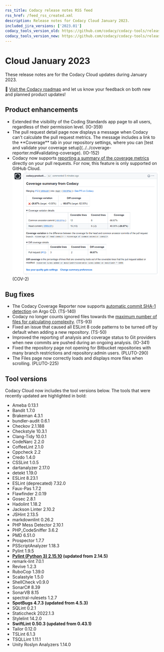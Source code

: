 ```yaml
---
rss_title: Codacy release notes RSS feed
rss_href: /feed_rss_created.xml
description: Release notes for Codacy Cloud January 2023.
included_jira_versions: ['2023.01']
codacy_tools_version_old: https://github.com/codacy/codacy-tools/releases/tag/6.7.36
codacy_tools_version_new: https://github.com/codacy/codacy-tools/releases/tag/6.7.76
---
```


# Cloud January 2023

These release notes are for the Codacy Cloud updates during January 2023.

📢 [Visit the Codacy roadmap](https://roadmap.codacy.com) and <span class="skip-vale">let us know</span> your feedback on both new and planned product updates!

<!--TODO Check these issues manually

Jira issues without release notes

Epics:
-   https://codacy.atlassian.net/browse/REL-1055
-   https://codacy.atlassian.net/browse/REL-1016
-   https://codacy.atlassian.net/browse/REL-920
-   https://codacy.atlassian.net/browse/PLUTO-320
-   https://codacy.atlassian.net/browse/PLUTO-159
-   https://codacy.atlassian.net/browse/DOCS-410
-   https://codacy.atlassian.net/browse/DOCS-291
-   https://codacy.atlassian.net/browse/DOCS-163
-   https://codacy.atlassian.net/browse/DOCS-42
-   https://codacy.atlassian.net/browse/CY-6477
Bugs and Community Issues:
-   https://codacy.atlassian.net/browse/TS-201
-   https://codacy.atlassian.net/browse/REL-1081
-   https://codacy.atlassian.net/browse/DOCS-505
-   https://codacy.atlassian.net/browse/DOCS-498
-   https://codacy.atlassian.net/browse/DOCS-486
-   https://codacy.atlassian.net/browse/DOCS-407
Others:
-   https://codacy.atlassian.net/browse/TS-194
-   https://codacy.atlassian.net/browse/TS-188
-   https://codacy.atlassian.net/browse/TS-185
-   https://codacy.atlassian.net/browse/TS-179
-   https://codacy.atlassian.net/browse/TS-174
-   https://codacy.atlassian.net/browse/TS-164
-   https://codacy.atlassian.net/browse/REL-1149
-   https://codacy.atlassian.net/browse/REL-1147
-   https://codacy.atlassian.net/browse/REL-1146
-   https://codacy.atlassian.net/browse/REL-1145
-   https://codacy.atlassian.net/browse/REL-1137
-   https://codacy.atlassian.net/browse/REL-1135
-   https://codacy.atlassian.net/browse/REL-1122
-   https://codacy.atlassian.net/browse/REL-894
-   https://codacy.atlassian.net/browse/PLUTO-302
-   https://codacy.atlassian.net/browse/PLUTO-299
-   https://codacy.atlassian.net/browse/PLUTO-248
-   https://codacy.atlassian.net/browse/PLUTO-241
-   https://codacy.atlassian.net/browse/PLUTO-240
-   https://codacy.atlassian.net/browse/PLUTO-239
-   https://codacy.atlassian.net/browse/PLUTO-238
-   https://codacy.atlassian.net/browse/PLUTO-237
-   https://codacy.atlassian.net/browse/PLUTO-161
-   https://codacy.atlassian.net/browse/IO-297
-   https://codacy.atlassian.net/browse/IO-260
-   https://codacy.atlassian.net/browse/CY-6767
-   https://codacy.atlassian.net/browse/CY-6756
-   https://codacy.atlassian.net/browse/CY-6753
-   https://codacy.atlassian.net/browse/CY-6746
-   https://codacy.atlassian.net/browse/CY-6737
-   https://codacy.atlassian.net/browse/CY-6691
-   https://codacy.atlassian.net/browse/CY-6471
-   https://codacy.atlassian.net/browse/CY-6379
-   https://codacy.atlassian.net/browse/CY-6251
-   https://codacy.atlassian.net/browse/CY-6223
-   https://codacy.atlassian.net/browse/CY-3798
-   https://codacy.atlassian.net/browse/COV-145
-   https://codacy.atlassian.net/browse/COV-134
-   https://codacy.atlassian.net/browse/COV-113
-   https://codacy.atlassian.net/browse/COV-112
-   https://codacy.atlassian.net/browse/COV-108
-   https://codacy.atlassian.net/browse/COV-94
-   https://codacy.atlassian.net/browse/COV-84
-   https://codacy.atlassian.net/browse/COV-83
-   https://codacy.atlassian.net/browse/COV-44

Jira issues with disabled release notes

Epics:
-   https://codacy.atlassian.net/browse/PLUTO-156
-   https://codacy.atlassian.net/browse/PLUTO-106
-   https://codacy.atlassian.net/browse/CY-6476
-   https://codacy.atlassian.net/browse/CY-4844
-   https://codacy.atlassian.net/browse/CY-4798
-   https://codacy.atlassian.net/browse/COV-95
-   https://codacy.atlassian.net/browse/COV-78
-   https://codacy.atlassian.net/browse/COV-3
Bugs and Community Issues:
-   https://codacy.atlassian.net/browse/TS-180
-   https://codacy.atlassian.net/browse/TS-169
-   https://codacy.atlassian.net/browse/TS-155
-   https://codacy.atlassian.net/browse/TS-105
-   https://codacy.atlassian.net/browse/TS-96
-   https://codacy.atlassian.net/browse/TS-78
-   https://codacy.atlassian.net/browse/TS-62
-   https://codacy.atlassian.net/browse/TS-58
-   https://codacy.atlassian.net/browse/TS-38
-   https://codacy.atlassian.net/browse/TS-29
-   https://codacy.atlassian.net/browse/TS-26
-   https://codacy.atlassian.net/browse/TS-12
-   https://codacy.atlassian.net/browse/PLUTO-297
-   https://codacy.atlassian.net/browse/IO-419
-   https://codacy.atlassian.net/browse/IO-381
-   https://codacy.atlassian.net/browse/CY-6709
-   https://codacy.atlassian.net/browse/COV-135
-   https://codacy.atlassian.net/browse/COV-130
-   https://codacy.atlassian.net/browse/COV-86
-   https://codacy.atlassian.net/browse/COV-24
-->

## Product enhancements

-   Extended the visibility of the Coding Standards app page to all users, regardless of their permission level. (IO-359)
-   <!--TODO This one is repeated-->The pull request detail page now displays a message when Codacy can't calculate the pull request metrics. The message includes a link to the **Coverage** tab in your repository settings, where you can [test and validate your coverage setup](../../coverage-reporter.md#validating-coverage). (IO-152)
-   Codacy now supports [reporting a summary of the coverage metrics](../../repositories-configure/integrations/github-integration.md#enabling) directly on your pull requests. For now, this feature is only supported on GitHub Cloud. ![Coverage summary on GitHub](../images/cov-2.png) (COV-2)

## Bug fixes

-   The Codacy Coverage Reporter now supports [automatic commit SHA-1 detection](../../coverage-reporter/troubleshooting-coverage-cli-issues.md#commit-detection) on Argo CD. (TS-140)
-   Codacy no longer counts ignored files towards the [maximum number of files for calculating complexity](../../faq/code-analysis/does-codacy-place-limits-on-the-code-analysis.md). (TS-93)
-   Fixed an issue that caused all ESLint 8 code patterns to be turned off by default when adding a new repository. (TS-50)
-   Improved the reporting of analysis and coverage status to Git providers when new commits are pushed during an ongoing analysis. (IO-341)
-   Fixed the repository page not opening for Bitbucket repositories with many branch restrictions and repository:admin users. (PLUTO-290)
-   The Files page now correctly loads and displays more files when scrolling. (PLUTO-225)

## Tool versions

Codacy Cloud now includes the tool versions below. The tools that were recently updated are highlighted in bold:

-   Ameba 0.13.1
-   Bandit 1.7.0
-   Brakeman 4.3.1
-   bundler-audit 0.6.1
-   Checkov 2.1.188
-   Checkstyle 10.3.1
-   Clang-Tidy 10.0.1
-   CodeNarc 2.2.0
-   CoffeeLint 2.1.0
-   Cppcheck 2.2
-   Credo 1.4.0
-   CSSLint 1.0.5
-   dartanalyzer 2.17.0
-   detekt 1.19.0
-   ESLint 8.23.1
-   ESLint (deprecated) 7.32.0
-   Faux-Pas 1.7.2
-   Flawfinder 2.0.19
-   Gosec 2.8.1
-   Hadolint 1.18.2
-   Jackson Linter 2.10.2
-   JSHint 2.13.5
-   markdownlint 0.26.2
-   PHP Mess Detector 2.10.1
-   PHP_CodeSniffer 3.6.2
-   PMD 6.51.0
-   Prospector 1.7.7
-   PSScriptAnalyzer 1.18.3
-   Pylint 1.9.5
-   **[Pylint (Python 3) 2.15.10](https://github.com/PyCQA/pylint/releases/tag/v2.15.10) (updated from 2.14.5)**
-   remark-lint 7.0.1
-   Revive 1.2.3
-   RuboCop 1.39.0
-   Scalastyle 1.5.0
-   ShellCheck v0.9.0
-   SonarC# 8.39
-   SonarVB 8.15
-   spectral-rulesets 1.2.7
-   **SpotBugs 4.7.3 (updated from 4.5.3)**
-   SQLint 0.2.1
-   Staticcheck 2022.1.3
-   Stylelint 14.2.0
-   **SwiftLint 0.50.3 (updated from 0.43.1)**
-   Tailor 0.12.0
-   TSLint 6.1.3
-   TSQLLint 1.11.1
-   Unity Roslyn Analyzers 1.14.0
